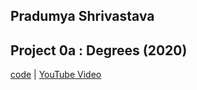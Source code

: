 
## Pradumya Shrivastava

## Project 0a : Degrees (2020)
[code](https://github.com/me50/PradumyaShrivastava/blob/ai50/projects/2020/x/degrees) | [YouTube Video](https://youtu.be/hKVk6DnzoPo)